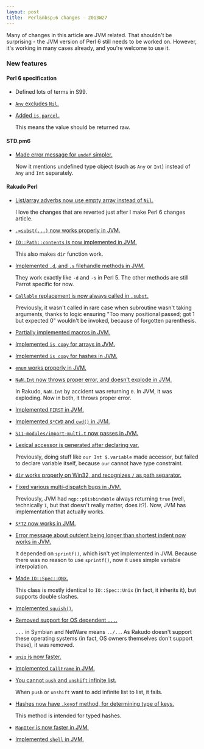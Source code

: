 ```yaml
---
layout: post
title:  Perl&nbsp;6 changes - 2013W27
---
```

Many of changes in this article are JVM related. That shouldn't be
surprising - the JVM version of Perl&nbsp;6 still needs to be worked
on. However, it's working in many cases already, and you're welcome to
use it.

### New features
#### Perl 6 specification
* Defined lots of terms in S99.

* [`Any` excludes `Nil`.](https://github.com/perl6/specs/commit/0d3a8a974e6d98fa6a5e0ccf6ae500eecae2e286)

* [Added `is parcel`.](https://github.com/perl6/specs/commit/45caa2bebfe3921e6f6155fa048bce98511d47d2)

  This means the value should be returned raw.

#### STD.pm6
* [Made error message for `undef` simpler.](https://github.com/perl6/std/commit/85cf51df887245caaa461be67d5e4e037b6a4b1e)

  Now it mentions undefined type object (such as `Any` or `Int`)
  instead of `Any` and `Int` separately.

#### Rakudo Perl
* [List/array adverbs now use empty array instead of `Nil`.](https://github.com/rakudo/rakudo/commit/9ded36c48f3ed1c19a7f2af7ca5f4e7bc8bae8f4)

  I love the changes that are reverted just after I make Perl&nbsp;6
  changes article.

* [`.=subst(...)` now works properly in JVM.](https://github.com/rakudo/rakudo/commit/21185446dcafbedf95e095c7405bc705acf0a77c)

* [`IO::Path::contents` is now implemented in JVM.](https://github.com/rakudo/rakudo/commit/1ca2ea24ace3d951f445249abb323696be43b0ad)

  This also makes `dir` function work.

* [Implemented `.d`, and `.s` filehandle methods in JVM.](https://github.com/rakudo/rakudo/commit/82437be6996c78759bf3b9a48150579a248217ea)

  They work exactly like `-d` and `-s` in Perl&nbsp;5. The other
  methods are still Parrot specific for now.

* [`Callable` replacement is now always called in `.subst`.](https://github.com/rakudo/rakudo/commit/b6d197f35d82cde63b41797fb3515c35e3891d2d)

  Previously, it wasn't called in rare case when subroutine wasn't
  taking arguments, thanks to logic ensuring "Too many positional
  passed; got 1 but expected 0" wouldn't be invoked, because of
  forgotten parenthesis.

* [Partially implemented macros in JVM.](https://github.com/rakudo/rakudo/commit/7b0477579b4b99b2dff3d580172d46c6b2b2f5f9)

* [Implemented `is copy` for arrays in JVM.](https://github.com/rakudo/rakudo/commit/af39d66285d58c4cba08cdafde1cb0994422976a)

* [Implemented `is copy` for hashes in JVM.](https://github.com/rakudo/rakudo/commit/e7ad7742a00efa0a8bad15b5730c43fb60cbd415)

* [`enum` works properly in JVM.](https://github.com/rakudo/rakudo/commit/8ca095c67f9b7bdb626b4b5026c3676dc297c8ef)

* [`NaN.Int` now throws proper error, and doesn't explode in JVM.](https://github.com/rakudo/rakudo/commit/b3ee5fbf7881cefdcaf099c4fe0e8f87c65e1a2f)

  In Rakudo, `NaN.Int` by accident was returning `0`. In JVM, it was
  exploding. Now in both, it throws proper error.

* [Implemented `FIRST` in JVM.](https://github.com/rakudo/rakudo/commit/60d298632dd4a48078dd4b1f1e029d4099bc60e6)

* [Implemented `$*CWD` and `cwd()` in JVM.](https://github.com/rakudo/rakudo/commit/567941498b550353fd088c00f03e0ab2ba4a51fc)

* [`S11-modules/import-multi.t` now passes in JVM.](https://github.com/rakudo/rakudo/commit/dbc5f1a3036e3f1efb26b582038200a2e990125c)

* [Lexical accessor is generated after declaring var.](https://github.com/rakudo/rakudo/commit/080a6bb35f3f92cb71d845c2b382b62d5668d49a)

  Previously, doing stuff like `our Int $.variable` made accessor, but
  failed to declare variable itself, because `our` cannot have type
  constraint.

* [`dir` works properly on Win32, and recognizes `/` as path separator.](https://github.com/rakudo/rakudo/commit/532a3b939e932c06477206c4e3552e4b7a51a64e)

* [Fixed various multi-dispatch bugs in JVM.](https://github.com/rakudo/rakudo/commit/faa0f9eea0259b319f5599b8b92dbed90edffb29)

  Previously, JVM had `nqp::p6isbindable` always returning `true`
  (well, technically `1`, but that doesn't really matter, does it?).
  Now, JVM has implementation that actually works.

* [`$*TZ` now works in JVM.](https://github.com/rakudo/rakudo/commit/5b1775fa0523022a03a628ad4affc6e2bb2dd521)

* [Error message about outdent being longer than shortest indent now works in JVM.](https://github.com/rakudo/rakudo/commit/c83b634207c589cd43ae6149a948c47a9dbedb80)

  It depended on `sprintf()`, which isn't yet implemented in JVM.
  Because there was no reason to use `sprintf()`, now it uses simple
  variable interpolation.

* [Made `IO::Spec::QNX`.](https://github.com/rakudo/rakudo/commit/c929f048b80a6d8c3144f6b5d47d3656b96c814a)

  This class is mostly identical to `IO::Spec::Unix` (in fact, it
  inherits it), but supports double slashes.

* [Implemented `squish()`.](https://github.com/rakudo/rakudo/commit/f06928290d3f0722de70200b4e7f80e7550b107d)

* [Removed support for OS dependent `...`.](https://github.com/rakudo/rakudo/commit/9ece8b45e4bbecb22d5954a6b011479c7b26655f)

  `...` in Symbian and NetWare means `../..`. As Rakudo doesn't support
  these operating systems (in fact, OS owners themselves don't support
  these), it was removed.

* [`uniq` is now faster.](https://github.com/rakudo/rakudo/commit/f60a2c111efe9a647d73ca641fcedea874e0f79d)

* [Implemented `CallFrame` in JVM.](https://github.com/rakudo/rakudo/commit/2208156056007a0e889e6aa12df1c74db5a2dcbe)

* [You cannot `push` and `unshift` infinite list.](https://github.com/rakudo/rakudo/commit/25e2f6b9746002b20dc317f01fc93efe2a8431de)

  When `push` or `unshift` want to add infinite list to list, it fails.

* [Hashes now have `.keyof` method, for determining type of keys.](https://github.com/rakudo/rakudo/commit/cd927656d7a1a379c50cd4cf10edfc4bb66a6857)

  This method is intended for typed hashes.

* [`MapIter` is now faster in JVM.](https://github.com/rakudo/rakudo/commit/5a1e607503a34cbb92374234c98e68dcab58ae91)

* [Implemented `shell` in JVM.](https://github.com/rakudo/rakudo/commit/0eab21a4d4a1476469eb062d4639e9088fc68b91)